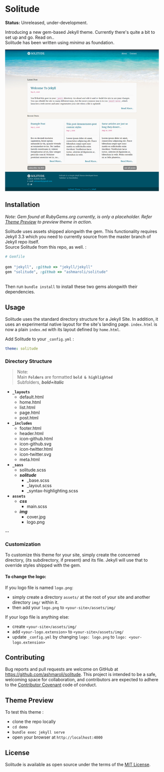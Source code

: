 # Solitude  

**Status:** Unreleased, under-development.

Introducing a new gem-based Jekyll theme. Currently there's quite a bit to set up and go. Read on..  
Solitude has been written using *minima* as foundation. 

![Solitude preview](/xtras/screenshot.jpg)

## Installation

*Note: Gem found at RubyGems.org currently, is only a placeholder. Refer [Theme Preview](#theme-preview) to preview theme in action.*  

Solitude uses assets shipped alongwith the gem. This functionality requires Jekyll 3.3 which you need to currently source from the master branch of Jekyll repo itself.  
Source Solitude from this repo, as well. :

```ruby
# Gemfile

gem "jekyll", :github => "jekyll/jekyll"
gem "solitude", :github => "ashmaroli/solitude"
  
```
Then run `bundle install` to install these two gems alongwith their dependencies.

## Usage

Solitude uses the standard directory structure for a Jekyll Site. In addition, it uses an experimental native layout for the site's landing page. `index.html` is now a plain `index.md` with its layout defined by `home.html`.

Add Solitude to your `_config.yml` :

```yaml
theme: solitude
```
### Directory Structure

> Note:  
> Main **`Folders`** are formatted **`bold & highlighted`**  
> Subfolders, ***bold+italic*** 

- **`_layouts`**
  - default.html
  - home.html
  - list.html
  - page.html
  - post.html
- **`_includes`**
  - footer.html
  - header.html
  - icon-github.html
  - icon-github.svg
  - icon-twitter.html
  - icon-twitter.svg
  - meta.html
- **`_sass`**
  - solitude.scss
  - ***solitude***
    - _base.scss
    - _layout.scss
    - _syntax-highlighting.scss
- **`assets`**
  - ***css***
    - main.scss
  - ***img***
    - cover.jpg
    - logo.png

--

### Customization

To customize this theme for your site, simply create the concerned directory, (its subdirectory, if present) and its file. Jekyll will use that to override styles shipped with the gem.

#### To change the logo:

If you logo file is named `logo.png`:
- simply create a directory `assets/` at the root of your site and another directory `img/` within it.
- then add your `logo.png` to `<your-site>/assets/img/`

If your logo file is anything else: 
- create `<your-site>/assets/img/`
- add `<your-logo.extension>` to `<your-site>/assets/img/`
- update `_config.yml` by changing `logo: logo.png` to `logo: <your-logo.extension>`


## Contributing

Bug reports and pull requests are welcome on GitHub at https://github.com/ashmaroli/solitude. This project is intended to be a safe, welcoming space for collaboration, and contributors are expected to adhere to the [Contributor Covenant](http://contributor-covenant.org) code of conduct.

## Theme Preview

To test this theme :
- clone the repo locally
- `cd demo`
- `bundle exec jekyll serve`
- open your browser at `http://localhost:4000`

## License

Solitude is available as open source under the terms of the [MIT License](http://opensource.org/licenses/MIT).
